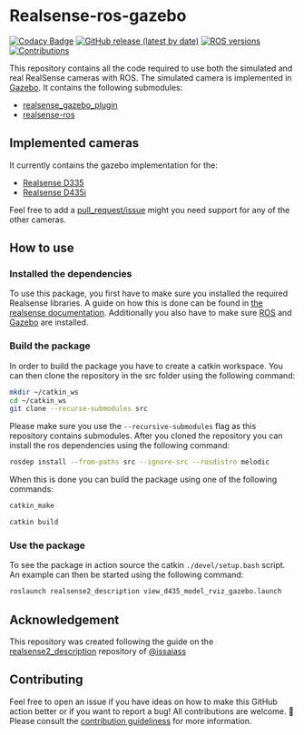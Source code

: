# Realsense-ros-gazebo

[![Codacy Badge](https://app.codacy.com/project/badge/Grade/af9c95b115fc49499bbc058f22cd4adf)](https://www.codacy.com/gh/rickstaa/realsense-ros-gazebo/dashboard?utm_source=github.com&utm_medium=referral&utm_content=rickstaa/realsense-ros-gazebo&utm_campaign=Badge_Grade)
[![GitHub release (latest by date)](https://img.shields.io/github/v/release/rickstaa/realsense-ros-gazebo)](https://github.com/rickstaa/realsense-ros-gazebo/releases)
[![ROS versions](https://img.shields.io/badge/ROS%20versions-melodic%20%7C%20noetic-brightgreen)](https://wiki.ros.org)
[![Contributions](https://img.shields.io/badge/contributions-welcome-orange.svg)](contributing.md)

This repository contains all the code required to use both the simulated and real RealSense cameras with ROS. The simulated camera is implemented in [Gazebo](https://wiki.ros.org/gazebo). It contains the following submodules:

-   [realsense_gazebo_plugin](https://github.com/rickstaa/realsense_gazebo_plugin/tree/melodic-devel)
-   [realsense-ros](https://github.com/rickstaa/realsense-ros/tree/development-gazebo)

## Implemented cameras

It currently contains the gazebo implementation for the:

-   [Realsense D335](https://github.com/rickstaa/realsense-ros/blob/development-gazebo/realsense2_description/launch/view_d435_model_rviz_gazebo.launch)
-   [Realsense D435i](https://github.com/rickstaa/realsense-ros/blob/development-gazebo/realsense2_description/launch/view_d435i_model_rviz_gazebo.launch)

Feel free to add a [pull_request/issue](https://github.com/rickstaa/realsense-ros-gazebo/issues) might you need support for any of the other cameras.

## How to use

### Installed the dependencies

To use this package, you first have to make sure you installed the required Realsense libraries. A guide on how this is done can be found in [the realsense documentation](https://www.intelrealsense.com/get-started/). Additionally you also have to make sure [ROS](https://wiki.ros.org/ROS/Installation) and [Gazebo](https://wiki.ros.org/gazebo) are installed.

### Build the package

In order to build the package you have to create a catkin workspace. You can then clone the repository in the src folder using the following command:

```bash
mkdir ~/catkin_ws
cd ~/catkin_ws
git clone --recurse-submodules src
```

Please make sure you use the `--recursive-submodules` flag as this repository contains submodules. After you cloned the repository you can install the ros dependencies using the following command:

```bash
rosdep install --from-paths src --ignore-src --rosdistro melodic
```

When this is done you can build the package using one of the following commands:

```bash
catkin_make
```

```bash
catkin build
```

### Use the package

To see the package in action source the catkin `./devel/setup.bash` script. An example can then be started using the following command:

```bash
roslaunch realsense2_description view_d435_model_rviz_gazebo.launch
```

## Acknowledgement

This repository was created following the guide on the [realsense2_description](https://github.com/issaiass/realsense2_description) repository of [@issaiass](https://github.com/issaiass)

## Contributing

Feel free to open an issue if you have ideas on how to make this GitHub action better or if you want to report a bug! All contributions are welcome. :rocket: Please consult the [contribution guideliness](CONTRIBUTING.md) for more information.
